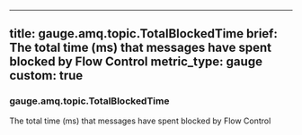 
---
title: gauge.amq.topic.TotalBlockedTime
brief: The total time (ms) that messages have spent blocked by Flow Control
metric_type: gauge
custom: true
---
### gauge.amq.topic.TotalBlockedTime

The total time (ms) that messages have spent blocked by Flow Control
